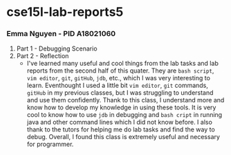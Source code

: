 # cse15l-lab-reports5
### Emma Nguyen - PID A18021060

1. Part 1 - Debugging Scenario
1. Part 2 - Reflection
   - I've learned many useful and cool things from the lab tasks and lab reports from the second half of this quater. They are `bash script`, `vim editor`, `git`, `gitHub`, `jdb`, etc., which I was very interesting to learn. Eventhought I used a little bit `vim editor`, `git` commands, `gitHub` in my previous classes, but I was struggling to understand and use them confidently. Thank to this class, I understand more and know how to develop my knowledge in using these tools. It is very cool to know how to use `jdb` in debugging and `bash cript` in running java and other command lines which I did not know before. I also thank to the tutors for helping me do lab tasks and find the way to debug. Overall, I found this class is extremely useful and necessary for programmer.

